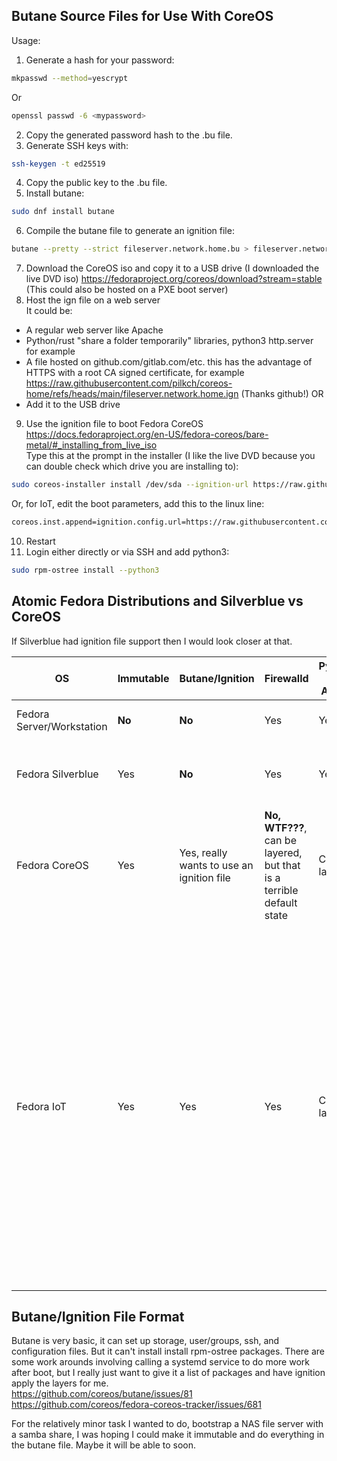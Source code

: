 ## Butane Source Files for Use With CoreOS

Usage:
1. Generate a hash for your password:  
```bash
mkpasswd --method=yescrypt
```
Or
```bash
openssl passwd -6 <mypassword>
```
2. Copy the generated password hash to the .bu file.
3. Generate SSH keys with:
```bash
ssh-keygen -t ed25519
```
4. Copy the public key to the .bu file.
5. Install butane:
```bash
sudo dnf install butane
```
6. Compile the butane file to generate an ignition file:
```bash
butane --pretty --strict fileserver.network.home.bu > fileserver.network.home.ign
```
7. Download the CoreOS iso and copy it to a USB drive (I downloaded the live DVD iso) https://fedoraproject.org/coreos/download?stream=stable (This could also be hosted on a PXE boot server)
8. Host the ign file on a web server  
It could be:
 - A regular web server like Apache
 - Python/rust "share a folder temporarily" libraries, python3 http.server for example
 - A file hosted on github.com/gitlab.com/etc. this has the advantage of HTTPS with a root CA signed certificate, for example https://raw.githubusercontent.com/pilkch/coreos-home/refs/heads/main/fileserver.network.home.ign (Thanks github!)
OR
 - Add it to the USB drive
9. Use the ignition file to boot Fedora CoreOS https://docs.fedoraproject.org/en-US/fedora-coreos/bare-metal/#_installing_from_live_iso  
Type this at the prompt in the installer (I like the live DVD because you can double check which drive you are installing to):
```bash
sudo coreos-installer install /dev/sda --ignition-url https://raw.githubusercontent.com/pilkch/coreos-home/refs/heads/main/fileserver.network.home.ign
```
Or, for IoT, edit the boot parameters, add this to the linux line:
```bash
coreos.inst.append=ignition.config.url=https://raw.githubusercontent.com/pilkch/coreos-home/refs/heads/main/fileserver.network.home.ign coreos.inst.append=rd.neednet=1
```
10. Restart
11. Login either directly or via SSH and add python3:
```bash
sudo rpm-ostree install --python3
```

## Atomic Fedora Distributions and Silverblue vs CoreOS

If Silverblue had ignition file support then I would look closer at that.

| OS            | Immutable | Butane/Ignition | Firewalld | Python3 for Ansible | Installation |
| ------------- | ------------- | ------------- | ------------- | ------------- | ------------- |
| Fedora Server/Workstation | **No** | **No** | Yes | Yes | **Verbose, no ignition file support** |
| Fedora Silverblue | Yes | **No** | Yes | Yes? | **Verbose, no ignition file support (Maybe in the future?)** |
| Fedora CoreOS | Yes | Yes, really wants to use an ignition file | **No, WTF???**, can be layered, but that is a terrible default state | Can layer it | Great, ignition file creates the user, adds SSH keys |
| Fedora IoT | Yes | Yes | Yes | Can layer it | **Verbose, even with an ignition file (Not polished, really wants to be a regular live DVD like Fedora Workstation? It could really do with a wizard where you enter the ignition file URL, it is then parsed and prefills the rest of the installer for you), constant audit messages before I've even logged in** |

## Butane/Ignition File Format

Butane is very basic, it can set up storage, user/groups, ssh, and configuration files. But it can't install install rpm-ostree packages. There are some work arounds involving calling a systemd service to do more work after boot, but I really just want to give it a list of packages and have ignition apply the layers for me.  
https://github.com/coreos/butane/issues/81  
https://github.com/coreos/fedora-coreos-tracker/issues/681

For the relatively minor task I wanted to do, bootstrap a NAS file server with a samba share, I was hoping I could make it immutable and do everything in the butane file. Maybe it will be able to soon.
